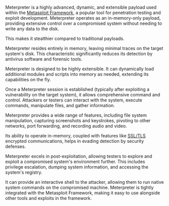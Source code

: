 Meterpreter is a highly advanced, dynamic, and extensible payload used within the [Metasploit Framework](), a popular tool for penetration testing and exploit development. Meterpreter operates as an in-memory-only payload, providing extensive control over a compromised system without needing to write any data to the disk. 

This makes it stealthier compared to traditional payloads.

Meterpreter resides entirely in memory, leaving minimal traces on the target system's disk. This characteristic significantly reduces its detection by antivirus software and forensic tools. 

Meterpreter is designed to be highly extensible. It can dynamically load additional modules and scripts into memory as needed, extending its capabilities on the fly.

Once a Meterpreter session is established (typically after exploiting a vulnerability on the target system), it allows comprehensive command and control. Attackers or testers can interact with the system, execute commands, manipulate files, and gather information.

Meterpreter provides a wide range of features, including file system manipulation, capturing screenshots and keystrokes, pivoting to other networks, port forwarding, and recording audio and video.

Its ability to operate in-memory, coupled with features like [SSL/TLS]() encrypted communications, helps in evading detection by security defenses.

Meterpreter excels in post-exploitation, allowing testers to explore and exploit a compromised system's environment further. This includes privilege escalation, dumping system information, and accessing the system's registry.

It can provide an interactive shell to the attacker, allowing them to run native system commands on the compromised machine. Meterpreter is tightly integrated with the Metasploit Framework, making it easy to use alongside other tools and exploits in the framework.